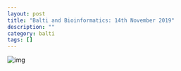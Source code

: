 ```yaml
---
layout: post
title: "Balti and Bioinformatics: 14th November 2019"
description: ""
category: balti
tags: []
---
```


![img](https://github.com/nickloman/nickloman.github.com/raw/master/images/2019-11-14-balti-and-bioinformatics.png)
